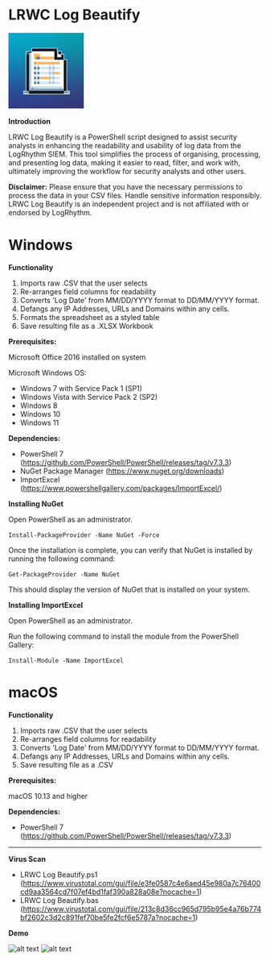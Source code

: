 # LRWC Log Beautify

<img src="https://github.com/Cyb3rN8TE/LRWC-Log-Beautify/blob/Dev/Images/Logo.png" alt="LRWC Log Beautify Logo" width="150" height="150">

**Introduction**

LRWC Log Beautify is a PowerShell script designed to assist security analysts in enhancing the readability and usability of log data from the LogRhythm SIEM. This tool simplifies the process of organising, processing, and presenting log data, making it easier to read, filter, and work with, ultimately improving the workflow for security analysts and other users.

**Disclaimer:** Please ensure that you have the necessary permissions to process the data in your CSV files. Handle sensitive information responsibly. LRWC Log Beautify is an independent project and is not affiliated with or endorsed by LogRhythm.

# Windows

**Functionality**
1) Imports raw .CSV that the user selects
2) Re-arranges field columns for readability
3) Converts 'Log Date' from MM/DD/YYYY format to DD/MM/YYYY format.
4) Defangs any IP Addresses, URLs and Domains within any cells.
5) Formats the spreadsheet as a styled table
6) Save resulting file as a .XLSX Workbook

**Prerequisites:**

Microsoft Office 2016 installed on system

Microsoft Windows OS:
- Windows 7 with Service Pack 1 (SP1)
- Windows Vista with Service Pack 2 (SP2)
- Windows 8
- Windows 10
- Windows 11

**Dependencies:**
- PowerShell 7 (https://github.com/PowerShell/PowerShell/releases/tag/v7.3.3)
- NuGet Package Manager (https://www.nuget.org/downloads)
- ImportExcel (https://www.powershellgallery.com/packages/ImportExcel/)

**Installing NuGet**

Open PowerShell as an administrator.
```
Install-PackageProvider -Name NuGet -Force
```
Once the installation is complete, you can verify that NuGet is installed by running the following command:
```
Get-PackageProvider -Name NuGet
```
This should display the version of NuGet that is installed on your system.

**Installing ImportExcel**

Open PowerShell as an administrator.

Run the following command to install the module from the PowerShell Gallery:
```
Install-Module -Name ImportExcel
```

# macOS

**Functionality**
1) Imports raw .CSV that the user selects
2) Re-arranges field columns for readability
3) Converts 'Log Date' from MM/DD/YYYY format to DD/MM/YYYY format.
4) Defangs any IP Addresses, URLs and Domains within any cells.
5) Save resulting file as a .CSV

**Prerequisites:**

macOS 10.13 and higher

**Dependencies:**
- PowerShell 7 (https://github.com/PowerShell/PowerShell/releases/tag/v7.3.3)

* * *

**Virus Scan**

- LRWC Log Beautify.ps1 (https://www.virustotal.com/gui/file/e3fe0587c4e6aed45e980a7c76400cd9aa3564cd7f07ef4bd1faf390a828a08e?nocache=1)
- LRWC Log Beautify.bas (https://www.virustotal.com/gui/file/213c8d36cc965d795b95e4a76b774bf2602c3d2c891fef70be5fe2fcf6e5787a?nocache=1)

**Demo**

![alt text](Demo/Demo1.gif)
![alt text](Demo/Demo2.gif)

